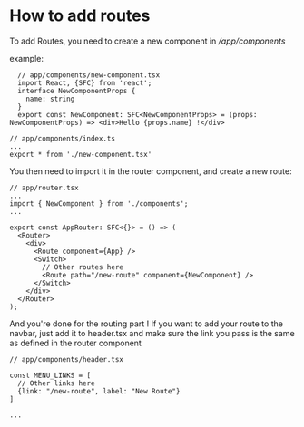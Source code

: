 # How to add routes

To add Routes, you need to create a new component in _/app/components_

example:

```
  // app/components/new-component.tsx
  import React, {SFC} from 'react';
  interface NewComponentProps {
    name: string
  }
  export const NewComponent: SFC<NewComponentProps> = (props: NewComponentProps) => <div>Hello {props.name} !</div>
```

```
// app/components/index.ts
...
export * from './new-component.tsx'
```

You then need to import it in the router component, and create a new route:

```
// app/router.tsx
...
import { NewComponent } from './components';
...

export const AppRouter: SFC<{}> = () => (
  <Router>
    <div>
      <Route component={App} />
      <Switch>
        // Other routes here
        <Route path="/new-route" component={NewComponent} />
      </Switch>
    </div>
  </Router>
);
```

And you're done for the routing part ! If you want to add your route to the navbar, just add it to header.tsx and make sure the link you pass is the same as defined in the router component

```
// app/components/header.tsx

const MENU_LINKS = [
  // Other links here
  {link: "/new-route", label: "New Route"}
]

...
```
